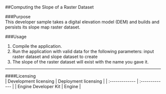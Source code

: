 ##Computing the Slope of a Raster Dataset

###Purpose  
This developer sample takes a digital elevation model (DEM) and builds and persists its slope map raster dataset.   


###Usage
1. Compile the application.   
1. Run the application with valid data for the following parameters: input raster dataset and slope dataset to create  
1. The slope of the raster dataset will exist with the name you gave it.   









---------------------------------

####Licensing  
| Development licensing | Deployment licensing | 
| :------------- | :------------- | 
| Engine Developer Kit | Engine |  


